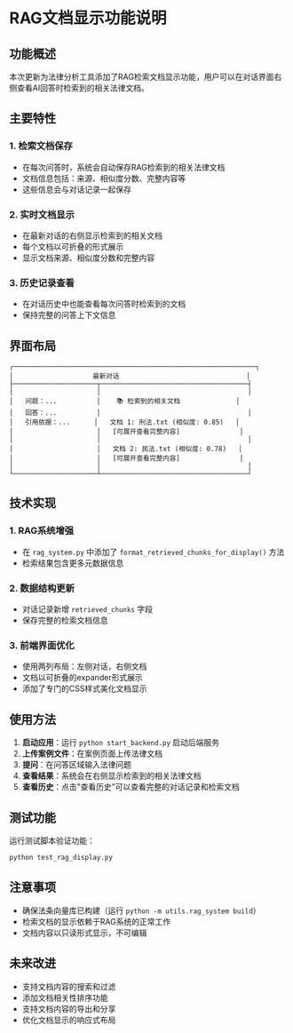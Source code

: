 # RAG文档显示功能说明

## 功能概述

本次更新为法律分析工具添加了RAG检索文档显示功能，用户可以在对话界面右侧查看AI回答时检索到的相关法律文档。

## 主要特性

### 1. 检索文档保存
- 在每次问答时，系统会自动保存RAG检索到的相关法律文档
- 文档信息包括：来源、相似度分数、完整内容等
- 这些信息会与对话记录一起保存

### 2. 实时文档显示
- 在最新对话的右侧显示检索到的相关文档
- 每个文档以可折叠的形式展示
- 显示文档来源、相似度分数和完整内容

### 3. 历史记录查看
- 在对话历史中也能查看每次问答时检索到的文档
- 保持完整的问答上下文信息

## 界面布局

```
┌─────────────────────────────────────────────────────────────┐
│                    最新对话                                │
├─────────────────────┬─────────────────────────────────────┤
│                     │                                     │
│   问题：...          │    📚 检索到的相关文档              │
│   回答：...          │                                     │
│   引用依据：...      │   文档 1: 刑法.txt (相似度: 0.85)   │
│                     │   [可展开查看完整内容]               │
│                     │                                     │
│                     │   文档 2: 民法.txt (相似度: 0.78)   │
│                     │   [可展开查看完整内容]               │
│                     │                                     │
└─────────────────────┴─────────────────────────────────────┘
```

## 技术实现

### 1. RAG系统增强
- 在 `rag_system.py` 中添加了 `format_retrieved_chunks_for_display()` 方法
- 检索结果包含更多元数据信息

### 2. 数据结构更新
- 对话记录新增 `retrieved_chunks` 字段
- 保存完整的检索文档信息

### 3. 前端界面优化
- 使用两列布局：左侧对话，右侧文档
- 文档以可折叠的expander形式展示
- 添加了专门的CSS样式美化文档显示

## 使用方法

1. **启动应用**：运行 `python start_backend.py` 启动后端服务
2. **上传案例文件**：在案例页面上传法律文档
3. **提问**：在问答区域输入法律问题
4. **查看结果**：系统会在右侧显示检索到的相关法律文档
5. **查看历史**：点击"查看历史"可以查看完整的对话记录和检索文档

## 测试功能

运行测试脚本验证功能：
```bash
python test_rag_display.py
```

## 注意事项

- 确保法条向量库已构建（运行 `python -m utils.rag_system build`）
- 检索文档的显示依赖于RAG系统的正常工作
- 文档内容以只读形式显示，不可编辑

## 未来改进

- 支持文档内容的搜索和过滤
- 添加文档相关性排序功能
- 支持文档内容的导出和分享
- 优化文档显示的响应式布局
